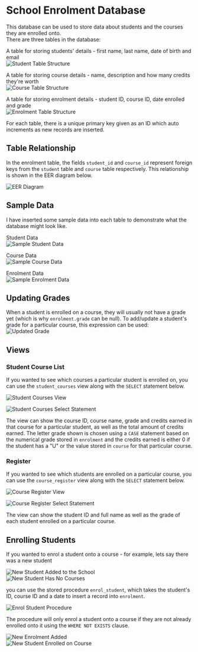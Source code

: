 # School Enrolment Database

This database can be used to store data about students and the courses they are enrolled onto.\
There are three tables in the database:

A table for storing students' details - first name, last name, date of birth and email\
![Student Table Structure](Screenshots/student_structure.png)

A table for storing course details - name, description and how many credits they're worth\
![Course Table Structure](Screenshots/course_structure.png)

A table for storing enrolment details - student ID, course ID, date enrolled and grade\
![Enrolment Table Structure](Screenshots/enrolment_structure.png)

For each table, there is a unique primary key given as an ID which auto increments as new records are inserted.

## Table Relationship

In the enrolment table, the fields `student_id` and `course_id` represent foreign keys from the `student` table and `course` table respectively. This relationship is shown in the EER diagram below.

![EER Diagram](Screenshots/eer.png)

## Sample Data

I have inserted some sample data into each table to demonstrate what the database might look like.

Student Data\
![Sample Student Data](Screenshots/student_data.png)

Course Data\
![Sample Course Data](Screenshots/course_data.png)

Enrolment Data\
![Sample Enrolment Data](Screenshots/enrolment_data.png)

## Updating Grades

When a student is enrolled on a course, they will usually not have a grade yet (which is why `enrolment.grade` can be null). To add/update a student's grade for a particular course, this expression can be used:\
![Updated Grade](Screenshots/update_grade.png)

## Views

### Student Course List

If you wanted to see which courses a particular student is enrolled on, you can use the `student_courses` view along with the `SELECT` statement below.

![Student Courses View](Screenshots/student_courses.png)

![Student Courses Select Statement](Screenshots/student_courses_select.png)

The view can show the course ID, course name, grade and credits earned in that course for a particular student, as well as the total amount of credits earned. The letter grade shown is chosen using a `CASE` statement based on the numerical grade stored in `enrolment` and the credits earned is either 0 if the student has a "U" or the value stored in `course` for that particular course.

### Register

If you wanted to see which students are enrolled on a particular course, you can use the `course_register` view along with the `SELECT` statement below.

![Course Register View](Screenshots/course_register.png)

![Course Register Select Statement](Screenshots/course_register_select.png)

The view can show the student ID and full name as well as the grade of each student enrolled on a particular course.

## Enrolling Students

If you wanted to enrol a student onto a course - for example, lets say there was a new student

![New Student Added to the School](Screenshots/new_student.png)\
![New Student Has No Courses](Screenshots/new_student_courses1.png)

you can use the stored procedure `enrol_student`, which takes the student's ID, course ID and a date to insert a record into `enrolment`.

![Enrol Student Procedure](Screenshots/enrol_student.png)

The procedure will only enrol a student onto a course if they are not already enrolled onto it using the `WHERE NOT EXISTS` clause.

![New Enrolment Added](Screenshots/new_enrolment.png)\
![New Student Enrolled on Course](Screenshots/new_student_courses2.png)
